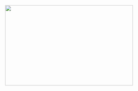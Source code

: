 <p align="center">
<img style="display: block; margin: 0 auto"  src ="https://github.com/blackpandaapkm/blackpandaapkm/assets/97750732/826334a5-d3cf-465e-9de3-ba44b49f55d9" width="400" height="250"/>
</p>
